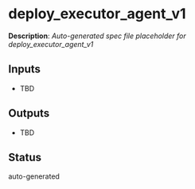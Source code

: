 # deploy_executor_agent_v1

**Description**: _Auto-generated spec file placeholder for deploy_executor_agent_v1_

## Inputs
- TBD

## Outputs
- TBD

## Status
auto-generated
